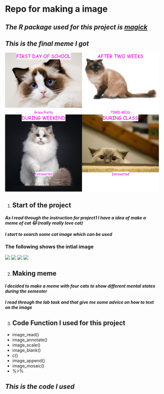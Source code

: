 # Repo for making a image

## ***The R package used for this project is [magick](https://cran.r-project.org/web/packages/magick/vignettes/intro.html)***

## ***This is the final meme I got***
![](https://github.com/yanwanngwang/stats220/blob/d67658b330611858f456261a10f694084b335492/my_meme.png)

1. ## **Start of the project**
#### *As I read through the instruction for project1 I have a idea of make a meme of cat 🐱 (really really love cat)*
#### *I start to search some cat image which can be used*
  ### **The following shows the intial image**
![](https://vcahospitals.com/-/media/2/vca/images/pet-health-library/cat-breeds/ragdoll.ashx?h=275&iar=0&w=400&hash=D03391C5339EA99019B6EB08AA13587D)
![](https://www.thesprucepets.com/thmb/17UY4UpiMekV7WpeXDziXsnt7q4=/1646x0/filters:no_upscale():strip_icc()/GettyImages-145577979-d97e955b5d8043fd96747447451f78b7.jpg)
![](https://encrypted-tbn0.gstatic.com/images?q=tbn:ANd9GcTAzwP5imWi1yNhEVDAb8Z5FbCo65f6xlpOIw&usqp=CAU)
![](https://encrypted-tbn0.gstatic.com/images?q=tbn:ANd9GcShqzKIVEf7cCormRC2LVEo2QYp_fKkqmGTJg&usqp=CAU)

2. ## **Making meme**
#### *I decided to make a meme with four cats to show different mental states during the semester*
#### *I read through the lab task and that give me some advice on how to text on the image*
3. ## **Code Function  I used for this project**
 * image_read()
 * image_annotate()
 * image_scale()
 * image_blank()
 * c()
 * image_append()
 * image_mosaic()
 * %>%

## ***This is the code I used***
[](index.html)

